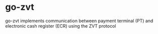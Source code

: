 # go-zvt
go-zvt implements communication between payment terminal (PT) and electronic cash register (ECR) using the ZVT protocol
